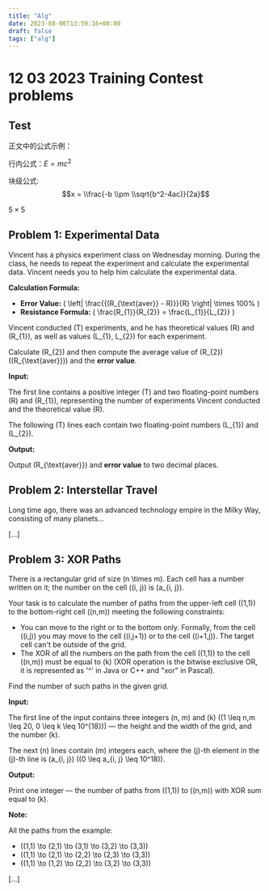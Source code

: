 ```yaml
---
title: "Alg"
date: 2023-08-06T13:59:16+08:00
draft: false
tags: ["alg"]
---
```


# 12 03 2023 Training Contest problems


## Test


正文中的公式示例：

行内公式：$E=mc^2$

块级公式: $$x = \\frac{-b \\pm \\sqrt{b^2-4ac}}{2a}$$

$5 \times 5$


## Problem 1: Experimental Data

Vincent has a physics experiment class on Wednesday morning. During the class, he needs to repeat the experiment and calculate the experimental data. Vincent needs you to help him calculate the experimental data.

**Calculation Formula:**

- **Error Value:** \( \left| \frac{{(R_{\text{aver}} - R)}}{R} \right| \times 100\% \)
- **Resistance Formula:** \( \frac{R_{1}}{R_{2}} = \frac{L_{1}}{L_{2}} \)

Vincent conducted \(T\) experiments, and he has theoretical values \(R\) and \(R_{1}\), as well as values \(L_{1}, L_{2}\) for each experiment.

Calculate \(R_{2}\) and then compute the average value of \(R_{2}\) (\(R_{\text{aver}}\)) and the **error value**.

**Input:**

The first line contains a positive integer \(T\) and two floating-point numbers \(R\) and \(R_{1}\), representing the number of experiments Vincent conducted and the theoretical value \(R\).

The following \(T\) lines each contain two floating-point numbers \(L_{1}\) and \(L_{2}\).

**Output:**

Output \(R_{\text{aver}}\) and **error value** to two decimal places.


## Problem 2: Interstellar Travel

Long time ago, there was an advanced technology empire in the Milky Way, consisting of many planets...

[...]


## Problem 3: XOR Paths

There is a rectangular grid of size \(n \times m\). Each cell has a number written on it; the number on the cell \((i, j)\) is \(a_{i, j}\).

Your task is to calculate the number of paths from the upper-left cell \((1,1)\) to the bottom-right cell \((n,m)\) meeting the following constraints:

- You can move to the right or to the bottom only. Formally, from the cell \((i,j)\) you may move to the cell \((i,j+1)\) or to the cell \((i+1,j)\). The target cell can't be outside of the grid.
- The XOR of all the numbers on the path from the cell \((1,1)\) to the cell \((n,m)\) must be equal to \(k\) (XOR operation is the bitwise exclusive OR, it is represented as '^' in Java or C++ and "xor" in Pascal).

Find the number of such paths in the given grid.

**Input:**

The first line of the input contains three integers \(n, m\) and \(k\) (\(1 \leq n,m \leq 20, 0 \leq k \leq 10^{18}\)) — the height and the width of the grid, and the number \(k\).

The next \(n\) lines contain \(m\) integers each, where the \(j\)-th element in the \(j\)-th line is \(a_{i, j}\) (\(0 \leq a_{i, j} \leq 10^18\)).

**Output:**

Print one integer — the number of paths from \((1,1)\) to \((n,m)\) with XOR sum equal to \(k\).

**Note:**

All the paths from the example:

- \((1,1) \to (2,1) \to (3,1) \to (3,2) \to (3,3)\)
- \((1,1) \to (2,1) \to (2,2) \to (2,3) \to (3,3)\)
- \((1,1) \to (1,2) \to (2,2) \to (3,2) \to (3,3)\)

[...]
